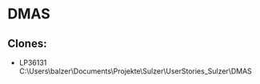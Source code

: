 # DMAS
Clones:
-------
* LP36131   C:\Users\balzer\Documents\Projekte\Sulzer\UserStories_Sulzer\DMAS

